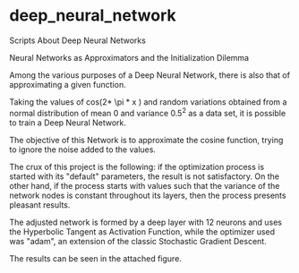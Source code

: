 # deep_neural_network
Scripts About Deep Neural Networks

Neural Networks as Approximators and the Initialization Dilemma

Among the various purposes of a Deep Neural Network, there is also that of approximating a given function.

Taking the values of cos(2* \pi * x ) and random variations obtained from a normal distribution of mean $0$ and variance $0.5^{2}$ as a data set, it is possible to train a Deep Neural Network.

The objective of this Network is to approximate the cosine function, trying to ignore the noise added to the values.

The crux of this project is the following: if the optimization process is started with its "default" parameters, the result is not satisfactory. On the other hand, if the process starts with values such that the variance of the network nodes is constant throughout its layers, then the process presents pleasant results.

The adjusted network is formed by a deep layer with $12$ neurons and uses the Hyperbolic Tangent as Activation Function, while the optimizer used was "adam", an extension of the classic Stochastic Gradient Descent.

The results can be seen in the attached figure.
